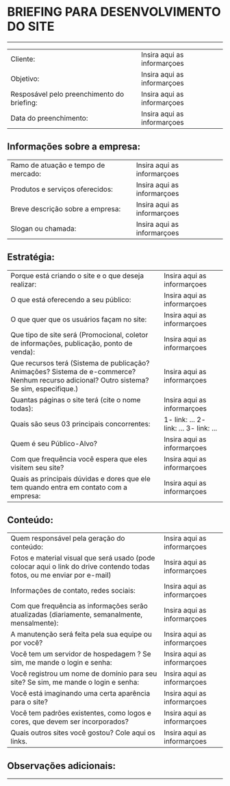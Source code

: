 # BRIEFING PARA DESENVOLVIMENTO DO SITE

---

<table>
    <tr>
        <td>Cliente:</td>
        <td>Insira aqui as informarçoes</td>
    </tr>
    <tr>
        <td>Objetivo:</td>
        <td>Insira aqui as informarçoes</td>
    </tr>
    <tr>
        <td>Resposável pelo preenchimento do briefing:</td>
        <td>Insira aqui as informarçoes</td>
    </tr>
    <tr>
        <td>Data do preenchimento:</td>
        <td>Insira aqui as informarçoes</td>
    </tr>
</table>

## Informações sobre a empresa:

<table>
    <tr>
        <td>Ramo de atuação e tempo de mercado: </td>
        <td>Insira aqui as informarçoes</td>
    </tr>
    <tr>
        <td>Produtos e serviços oferecidos:</td>
        <td>Insira aqui as informarçoes</td>
    </tr>
    <tr>
        <td>Breve descrição sobre a empresa:</td>
        <td>Insira aqui as informarçoes</td>
    </tr>
    <tr>
        <td>Slogan ou chamada:</td>
        <td>Insira aqui as informarçoes</td>
    </tr>
</table>

## Estratégia:

<table>
    <tr>
        <td>Porque está criando o site e o que deseja realizar:</td>
        <td>Insira aqui as informarçoes</td>
    </tr>
    <tr>
        <td>O que está oferecendo a seu público:</td>
        <td>Insira aqui as informarçoes</td>
    </tr>
    <tr>
        <td>O que quer que os usuários façam no site:</td>
        <td>Insira aqui as informarçoes</td>
    </tr>
    <tr>
        <td>Que tipo de site será (Promocional, coletor de informações, publicação, ponto de venda):</td>
        <td>Insira aqui as informarçoes</td>
    </tr>
    <tr>
        <td>Que recursos terá (Sistema de publicação? Animações? Sistema de e-commerce? Nenhum recurso adicional? Outro sistema? Se sim, especifique.)</td>
        <td>Insira aqui as informarçoes</td>
    </tr>
     <tr>
        <td>Quantas páginas o site terá (cite o nome todas):</td>
        <td>Insira aqui as informarçoes</td>
    </tr>
    <tr>
        <td>Quais são seus 03 principais concorrentes:</td>
        <td>1- link: ...
            2- link: ...
            3- link: ...
        </td>
    </tr>
    <tr>
        <td>Quem é seu Público-Alvo?</td>
        <td>Insira aqui as informarçoes</td>        
    </tr>
    <tr>
        <td>Com que frequência você espera que eles visitem seu site?</td>
        <td>Insira aqui as informarçoes</td>        
    </tr>
    <tr>
        <td>Quais as principais dúvidas e dores que ele tem quando entra em contato com a empresa:</td>
        <td>Insira aqui as informarçoes</td>        
    </tr>
</table>

## Conteúdo:

<table>
    <tr>
        <td>Quem responsável pela geração do conteúdo:</td>
        <td>Insira aqui as informarçoes</td>
    </tr>
    <tr>
        <td>Fotos e material visual que será usado (pode colocar aqui o link do drive contendo todas fotos, ou me enviar por e-mail)</td>
        <td>Insira aqui as informarçoes</td>
    </tr>
    <tr>
        <td>Informações de contato, redes sociais:</td>
        <td>Insira aqui as informarçoes</td>
    </tr>
    <tr>
        <td>Com que frequência as informações serão atualizadas (diariamente, semanalmente, mensalmente):</td>
        <td>Insira aqui as informarçoes</td>
    </tr>
    <tr>
        <td>A manutenção será feita pela sua equipe ou por você?</td>
        <td>Insira aqui as informarçoes</td>
    </tr>
     <tr>
        <td>Você tem um servidor de hospedagem ? Se sim, me mande o login e senha:</td>
        <td>Insira aqui as informarçoes</td>
    </tr>
    <tr>
        <td>Você registrou um nome de domínio para seu site? Se sim, me mande o login e senha:</td>
        <td>Insira aqui as informarçoes</td>
    </tr>
    <tr>
        <td>Você está imaginando uma certa aparência para o site?</td>
        <td>Insira aqui as informarçoes</td>        
    </tr>
    <tr>
        <td>Você tem padrões existentes, como logos e cores, que devem ser incorporados?</td>
        <td>Insira aqui as informarçoes</td>        
    </tr>
    <tr>
        <td>Quais outros sites você gostou? Cole aqui os links.</td>
        <td>Insira aqui as informarçoes</td>        
    </tr>
</table>

## Observações adicionais:

---
